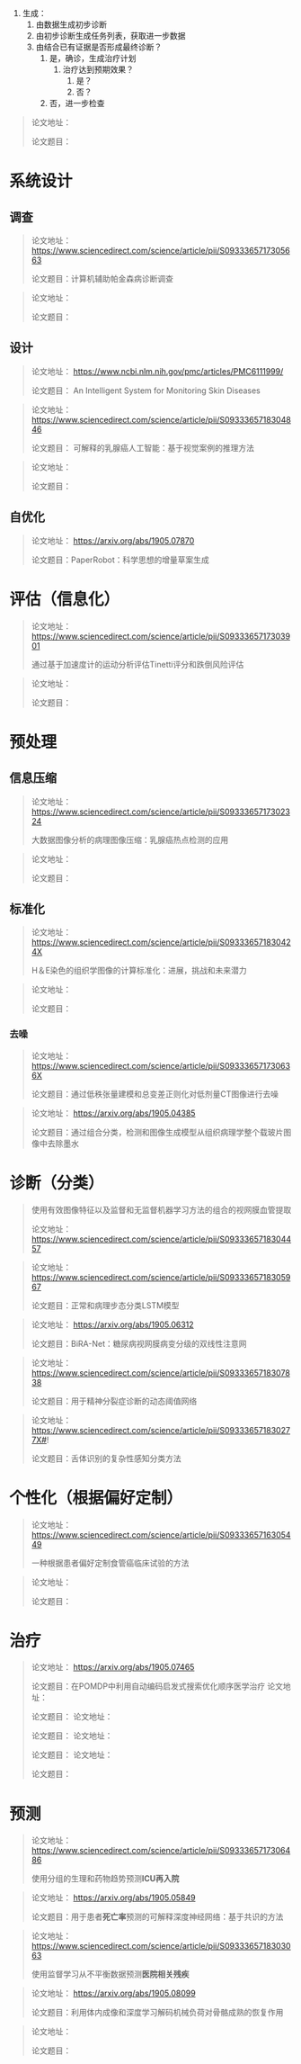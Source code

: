 1. 生成：
    1. 由数据生成初步诊断
    2. 由初步诊断生成任务列表，获取进一步数据
    3. 由结合已有证据是否形成最终诊断？
        1. 是，确诊，生成治疗计划
            1. 治疗达到预期效果？
                1. 是？
                2. 否？
        2. 否，进一步检查
> 论文地址： 
>
> 论文题目：        
# 系统设计
## 调查
> 论文地址： https://www.sciencedirect.com/science/article/pii/S0933365717305663
>
> 论文题目：计算机辅助帕金森病诊断调查

> 论文地址： 
>
> 论文题目：
## 设计
> 论文地址： https://www.ncbi.nlm.nih.gov/pmc/articles/PMC6111999/
>
> 论文题目： An Intelligent System for Monitoring Skin Diseases

> 论文地址： https://www.sciencedirect.com/science/article/pii/S0933365718304846
>
> 论文题目： 可解释的乳腺癌人工智能：基于视觉案例的推理方法

> 论文地址： 
>
> 论文题目：
## 自优化
> 论文地址： https://arxiv.org/abs/1905.07870
>
> 论文题目：PaperRobot：科学思想的增量草案生成
# 评估（信息化）
> 论文地址： https://www.sciencedirect.com/science/article/pii/S0933365717303901
>
> 通过基于加速度计的运动分析评估Tinetti评分和跌倒风险评估

> 论文地址： 
>
> 论文题目：
# 预处理
## 信息压缩
> 论文地址： https://www.sciencedirect.com/science/article/pii/S0933365717302324
>
> 大数据图像分析的病理图像压缩：乳腺癌热点检测的应用

> 论文地址： 
>
> 论文题目：

## 标准化
> 论文地址： https://www.sciencedirect.com/science/article/pii/S093336571830424X
>
> H＆E染色的组织学图像的计算标准化：进展，挑战和未来潜力

> 论文地址： 
>
> 论文题目：
### 去噪
> 论文地址： https://www.sciencedirect.com/science/article/pii/S093336571730636X
>
> 论文题目：通过低秩张量建模和总变差正则化对低剂量CT图像进行去噪

> 论文地址： https://arxiv.org/abs/1905.04385
>
> 论文题目：通过组合分类，检测和图像生成模型从组织病理学整个载玻片图像中去除墨水
# 诊断（分类）
> 使用有效图像特征以及监督和无监督机器学习方法的组合的视网膜血管提取
>
> 论文地址： https://www.sciencedirect.com/science/article/pii/S0933365718304457

> 论文地址： https://www.sciencedirect.com/science/article/pii/S0933365718305967
>
> 论文题目：正常和病理步态分类LSTM模型

> 论文地址： https://arxiv.org/abs/1905.06312
>
> 论文题目：BiRA-Net：糖尿病视网膜病变分级的双线性注意网

> 论文地址： https://www.sciencedirect.com/science/article/pii/S0933365718307838
>
> 论文题目：用于精神分裂症诊断的动态阈值网络

> 论文地址： https://www.sciencedirect.com/science/article/pii/S093336571830277X#!
>
> 论文题目：舌体识别的复杂性感知分类方法
# 个性化（根据偏好定制）
> 论文地址： https://www.sciencedirect.com/science/article/pii/S0933365716305449
>
> 一种根据患者偏好定制食管癌临床试验的方法

> 论文地址： 
>
> 论文题目：
# 治疗
> 论文地址： https://arxiv.org/abs/1905.07465
>
> 论文题目：在POMDP中利用自动编码启发式搜索优化顺序医学治疗
> 论文地址： 
>
> 论文题目：
> 论文地址： 
>
> 论文题目：
> 论文地址： 
>
> 论文题目：
> 论文地址： 
>
> 论文题目：
# 预测        
> 论文地址： https://www.sciencedirect.com/science/article/pii/S0933365717306486
>
> 使用分组的生理和药物趋势预测**ICU再入院**

> 论文地址： https://arxiv.org/abs/1905.05849
>
> 论文题目：用于患者**死亡率**预测的可解释深度神经网络：基于共识的方法

> 论文地址： https://www.sciencedirect.com/science/article/pii/S0933365718303063
>
> 使用监督学习从不平衡数据预测**医院相关残疾**

> 论文地址： https://arxiv.org/abs/1905.08099
>
> 论文题目：利用体内成像和深度学习解码机械负荷对骨骼成熟的恢复作用

> 论文地址： 
>
> 论文题目：

